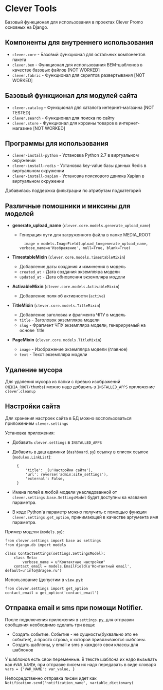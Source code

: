Clever Tools
============

Базовый функционал для использования в проектах Clever Promo основных на Django.

Компоненты для внутреннего использования
----------------------------------------

* `clever.core` - Базовый функционал для остальных компонентов пакета
* `clever.bem` - Функционал для использования BEM-шаблонов в качестве базовых файлов [NOT WORKED]
* `clever.fabric` - Функционал для скриптов развертывания [NOT WORKED]

Базовый функционал для модулей сайта
------------------------------------

* `clever.catalog` - Функционал для каталога интернет-магазина [NOT TESTED]
* `clever.search` - Функционал для поиска по сайту
* `clever.store` - Функционал для корзины товаров в интернет-магазине [NOT WORKED]

Программы для использования
---------------------------

* `clever-install-python` - Установка Python 2.7 в виртуальном окружении
* `clever-install-redis` - Установка key-value базы данных Redis в виртуальном окружении
* `clever-install-xapian` - Установка поискового движка Xapian в виртуальном окружении

Добавилась поддержка фильтрации по атрибутам подкатегорий

Различные помошники и миксины для моделей
-----------------------------------------

* **generate\_upload\_name** (`clever.core.models.generate_upload_name`)
    - Генерация пути для загруженного файла в папке MEDIA_ROOT

            image = models.ImageField(upload_to=generate_upload_name, verbose_name=u'Изображение', null=True, blank=True)

* **TimestableMixin** (`clever.core.models.TimestableMixin`)
    - Добавление даты создания и изминения в модель
    - `created_at` - Дата создания экземпляра модели
    - `updated_at` - Дата обновления экземпляра модели

* **ActivableMixin** (`clever.core.models.ActivableMixin`)
    - Добавление поля об активности (`active`)

* **TitleMixin** (`clever.core.models.TitleMixin`)
    - Добавление заголовка и фрагмента ЧПУ в модель
    - `title` - Заголовок экземпляра модели
    - `slug` - Фрагмент ЧПУ экземпляра модели, генерируемый на основе `title

* **PageMixin** (`clever.core.models.TitleMixin`)
    - `image` - Изображение экземпляра модели (главное)
    - `text` - Текст экземпляра модели

Удаление мусора
---------------

Для удаления мусора из папки с превью изображений (`MEDIA_ROOT/thumbs`) можно
надо добавить в `INSTALLED_APPS` приложение `clever.cleanup`

Настройки сайта
---------------

Для хранения настроек сайта в БД можно воспользоваться приложением `clever.settings`

Установка приложения:

* Добавить `clever.settings` в `INSTALLED_APPS`
* Добавить в даш админки (`dashboard.py`) ссылку в список ссылок (`modules.LinkList`):

        {
            'title': _(u'Настройки сайта'),
            'url': reverse('admin:site_settings'),
            'external': False,
        }
* Имена полей в любой модели унаследованной от `clever.settings.base.SettingsModel`
  будет доступны ка названия параметра.
* В коде Python'а параметр можно получить с помощью функции `clever.settings.get_option`,
  принимающей в качестве аргумента имя параметра.

Пример модели (`models.py`):

    from clever.settings import base as settings
    from django.db import models

    class ContactSettings(settings.SettingsModel):
        class Meta:
            verbose_name = u"Контактные настройки"
        contact_email = models.EmailField(u'Контактный email', default=u'info@dragee.ru')

Использование (допустим в `view.py`):

    from clever.settings import get_option
    contact_email = get_option('contact_email')

Отправка email и sms при помощи Notifier.
-----------------------------------------

После подключения приложения в `settings.py`, для отправки сообщения необходимо сделать три вещи:

* Создать событие. Событие - не сущность(буквально это не событие), а просто строка, к которой привязываются шаблоны.
* Создать шаблоны, у email и sms у каждого свои классы для шаблонов


У шаблонов есть свои переменные. В тексте шаблона их надо вызывать как `#VAR_NAME#`, при отправке писем
их надо передавать в виде словаря `vars = {'VAR_NAME': var_value, }`

Непосредственно отправка писем идет как `Notification.send('notification_name', variable_dictionary)`
